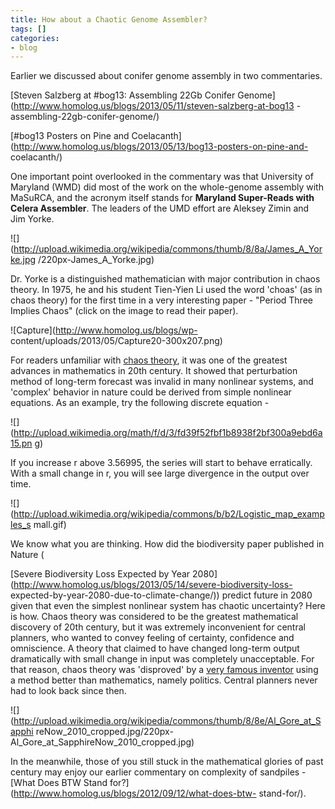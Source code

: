 ```yaml
---
title: How about a Chaotic Genome Assembler?
tags: []
categories:
- blog
---
```

Earlier we discussed about conifer genome assembly in two commentaries.
<!--more-->

[Steven Salzberg at #bog13: Assembling 22Gb Conifer
Genome](http://www.homolog.us/blogs/2013/05/11/steven-salzberg-at-bog13
-assembling-22gb-conifer-genome/)

[#bog13 Posters on Pine and
Coelacanth](http://www.homolog.us/blogs/2013/05/13/bog13-posters-on-pine-and-
coelacanth/)

One important point overlooked in the commentary was that University of
Maryland (WMD) did most of the work on the whole-genome assembly with MaSuRCA,
and the acronym itself stands for **Maryland Super-Reads with Celera
Assembler**. The leaders of the UMD effort are Aleksey Zimin and Jim Yorke.

![](http://upload.wikimedia.org/wikipedia/commons/thumb/8/8a/James_A_Yorke.jpg
/220px-James_A_Yorke.jpg)

Dr. Yorke is a distinguished mathematician with major contribution in chaos
theory. In 1975, he and his student Tien-Yien Li used the word 'choas' (as in
chaos theory) for the first time in a very interesting paper - "Period Three
Implies Chaos" (click on the image to read their paper).

![Capture](http://www.homolog.us/blogs/wp-
content/uploads/2013/05/Capture20-300x207.png)

For readers unfamiliar with [chaos
theory](http://en.wikipedia.org/wiki/Chaos_theory), it was one of the greatest
advances in mathematics in 20th century. It showed that perturbation method of
long-term forecast was invalid in many nonlinear systems, and 'complex'
behavior in nature could be derived from simple nonlinear equations. As an
example, try the following discrete equation -

![](http://upload.wikimedia.org/math/f/d/3/fd39f52fbf1b8938f2bf300a9ebd6a15.pn
g)

If you increase r above 3.56995, the series will start to behave erratically.
With a small change in r, you will see large divergence in the output over
time.

![](http://upload.wikimedia.org/wikipedia/commons/b/b2/Logistic_map_examples_s
mall.gif)

We know what you are thinking. How did the biodiversity paper published in
Nature (

[Severe Biodiversity Loss Expected by Year
2080](http://www.homolog.us/blogs/2013/05/14/severe-biodiversity-loss-
expected-by-year-2080-due-to-climate-change/)) predict future in 2080 given
that even the simplest nonlinear system has chaotic uncertainty? Here is how.
Chaos theory was considered to be the greatest mathematical discovery of 20th
century, but it was extremely inconvenient for central planners, who wanted to
convey feeling of certainty, confidence and omniscience. A theory that claimed
to have changed long-term output dramatically with small change in input was
completely unacceptable. For that reason, chaos theory was 'disproved' by a
[very famous inventor](http://en.wikipedia.org/wiki/Al_Gore) using a method
better than mathematics, namely politics. Central planners never had to look
back since then.

![](http://upload.wikimedia.org/wikipedia/commons/thumb/8/8e/Al_Gore_at_Sapphi
reNow_2010_cropped.jpg/220px-Al_Gore_at_SapphireNow_2010_cropped.jpg)

In the meanwhile, those of you still stuck in the mathematical glories of past
century may enjoy our earlier commentary on complexity of sandpiles - [What
Does BTW Stand for?](http://www.homolog.us/blogs/2012/09/12/what-does-btw-
stand-for/).

